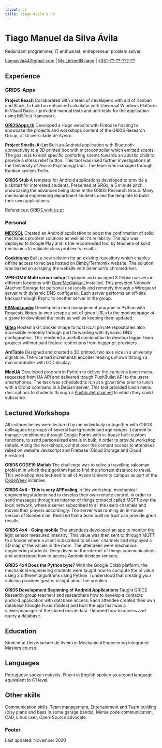 ```yaml
---
layout: cv
title: Tiago Ávila's CV
---
```

# Tiago Manuel da Silva Ávila
Redundant programmer, IT enthusiast, entrepreneur, problem solver.

<div id="webaddress">
<a href="mailto:tiagoavila44@gmail.com">tiagoavila44@gmail.com</a>
| <a href="https://www.linkedin.com/in/tiagoavila44/">My LinkedIN page</a>
| <a href="tel:+351?????????">+351-??-??-???-??</a>
</div>



## Experience

### GRIDS-Apps

**Project Reach**
Collaborated with a team of developers with aid of Kanban and Slack,
to build an enhanced calculator with Universal Windows Platform in Visual Basic.
I provided manual tests and unit-tests for the application using MSTest framework.

**[GRIDSApps.tk](https://gridsapps.tk/)**
Developed a Hugo website with Firebase hosting to showcase the projects and workshops content of the GRIDS Research Group, of Universidade de Aveiro.

**Project Smells-A-Lot**
Built an Android application with Bluetooth connectivity to a 3D printed box with microcontroller which emitted scents.
The goal was to emit specific conforting scents towards an autistic child to provide a stress relief button.
This tool was used further investigations at the University of Aveiro Psychology labs.
The team was managed through Kanban system Trello.

**GRIDS Stub**
A template for Android applications developed to provide a kickstart for interested students.
Presented at SRGx, a 5 minute pitch showcasing the advances being done in the GRIDS Research Group.
Many mechanical engineering department students used the template to build their own applications.

References: [GRIDS.web.ua.pt](http://grids.web.ua.pt/index.php/projects/grids_apps/)

### Personal

**[MECSOL](https://play.google.com/store/apps/details?id=tk.rlta.mecsol)**
Created an Android application to boost the confirmation of solid mechanics problem solutions as well as it's reliability.
The app was deployed to Google Play and is the recomended tool by teachers of solid mechanics to validate class problem's results.

**[Cookidump](https://github.com/auino/cookidump)**
Built a new solution for an existing repository which enables offline access to recipes hosted on Bimby/Termomix website.
The solution was based on scraping the website with Selenium's chromedriver.

**VPN-OMV Multi server setup**
Deployed and managed 3 Debian servers in different locations with [OpenMediaVault](https://www.openmediavault.org/) installed.
This provided Network Atached Storage for personal use locally and remotely through a Wireguard server with dynamic DNS configured.
Each server performs an off-site backup through Rsync to another server in the group.

**[FSModLoader](https://github.com/Tisila/farming-simulator-mod-loader)**
Developed a mod management program 
in Python with Requests library to web scrape a set of given URLs to the mod webpage
of a game to download the mods as well as keeping them updated.

**[Gitea](https://gitea.io/en-us/)** Hosted a Git docker image to host local private repositories also accessible remotely through port forwarding with dynamic DNS configuration.
This rendered a usefull combination to develop bigger team projects without paid feature restrictions from bigger git providers.

**ArdTable**
Designed and created a 3D printed, two axis vice in a university signature.
The vice had incremental encoder readings shown through a microcontroller with LCD display.

**[MenUA](https://github.com/Tisila/menua)**
Developed program in Python to deliver the canteens lunch menu, requested from UA API and delivered trough PushBullet API to the users smartphones.
The task was scheduled to run at a given time prior to lunch with a Crond command in a Debian server.
This tool provided lunch menu descriptions to students through a [Pushbullet channel](https://www.pushbullet.com/channel?tag=rlta) to which they could subscribe.


<!-- mostrar workshops a vários público-alvo -->
## Lectured Workshops

All lectures below were lectured by me individualy or together with GRIDS colleagues to groups of several backgrounds and age ranges.
Learned to manage enrollments through Google Forms with in-house built custom functions,
to send personalized emails in bulk, ir order to provide workshop details.
Along the workshops, control over the content access to attendees relied on website Javascript and Firebase (Cloud Storage and Cloud Firestore).


**GRIDS CODE19 Matlab**
The challenge was to solve a travelling salesman problem in which the algorithm
had to find the shortest distance to travel. This workshop was lectured to all of
Aveiro University campus as part of the [CodeWeek](https://codeweek.eu/) initiative.


**GRIDS 4x4 - This is very APPealing**
In this workshop, mechanical engineering students had to develop their own remote control, in order to send messages through
an internet of things protocol called MQTT over
the local network, where a server subscribed to all the users channels and
moved their players accordingly. The server was running an in-house version of Bomberman.
Realized that a team built on trust can provide great results. 
<!-- is this ok? -->


**GRIDS 4x4 - Going mobile**
The attendees developed an app to monitor the light sensor measured intensity.
This value was then sent to through MQTT to a broker where a client subscribed to all
user channels and displayed a 3D map of the values in the room.
The attendees were mechanical engineering students.
Deep dived on the internet of things communications and understood how to access Android devices sensors.


**GRIDS 4x4 Does the Python byte?**
With the Google Colab platform, the mechanical engineering students were taught how to compute 
the pi value using 3 different algorithms using Python.
I understood that creating your solution provides greater insight about the problem.


**GRIDS Development Beginning of Android Applications**
Taught GRIDS Research group teachers and researchers how to develop a contacts android application with database access.
Each attendee created their own database (Google FusionTables) and built the app that was a viewer/manager of the stored online data. 
I learned how to access and query a database.


## Education

Student at Universidade de Aveiro in Mechanical Engineering Integrated Masters course.



## Languages

Portuguese spoken natively.
Fluent in English spoken as second language equivalent to C1 level.



## Other skills
Communication skills, Team management, Entertainment and Team building
(play piano and bass in some garage bands),
Morse code communication, CAD, Linux user, Open-Source advocate.



### Footer
Last updated: November 2020
